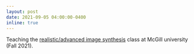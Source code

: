 ```yaml
---
layout: post
date: 2021-09-05 04:00:00-0400
inline: true
---
```


Teaching the [realistic/advanced image synthesis](http://www.cim.mcgill.ca/~derek/ecse446.html) class at McGill university (Fall 2021).
